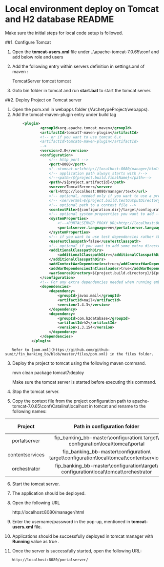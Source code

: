 # Local environment deploy on Tomcat and H2 database README

Make sure the initial steps for local code setup is followed.

##1. Configure Tomcat

   1. Open the **tomcat-users.xml** file under ..\apache-tomcat-7.0.65\conf and add below  role and users

        <role rolename="manager-gui"/>
        <role rolename="manager-script"/> 
        <user username="tomcat" password="tomcat" roles="manager-gui,manager-script"/>

   2. Add the following entry within servers definition in settings.xml of maven :
        
        <server>
         <id>TomcatServer</id>
	       <username> tomcat </username>
	       <password> tomcat </password>			
        </server>
        
   3. Goto bin folder in tomcat and run **start.bat** to start the tomcat server.        


##2. Deploy Project on Tomcat server
    
1. Open the pom.xml in webapps folder (/ArchetypeProject/webapps).
2. Add the tomcat-maven-plugin entry under build tag  
```xml
        <plugin>
                <groupId>org.apache.tomcat.maven</groupId>
                <artifactId>tomcat7-maven-plugin</artifactId>
                <!-- or if you want to use tomcat 6.x
                <artifactId>tomcat6-maven-plugin</artifactId>
                -->
                <version>2.0</version>
                <configuration>
                    <!-- http port -->
                    <port>8080</port>
                    <!--<tomcat-url>http://localhost:8080/manager/html</tomcat-url>-->
                    <!-- application path always starts with /-->
                    <!--<path>/${project.build.finalName}</path>-->
                    <path>/${project.artifactId}</path>
                    <server>TomcatServer</server>
                    <url>http://localhost:8080/manager/text</url>
                    <!-- optional, needed only if you want to use a preconfigured server.xml file -->
                    <!-- <serverXml>${project.build.testOutputDirectory}/configuration/tomcat/server.xml</serverXml>-->
                    <!-- optional path to a context file -->
                    <contextFile>${configuration.dir}/target/configuration/local/tomcat/${project.artifactId}/context.xml</contextFile>
                    <!-- optional system propoerties you want to add -->
                    <systemProperties>
                        <!--<PORTALSERVER_PROXY_URL>http://localhost:8082/mashupservices-webapp/prox</PORTALSERVER_PROXY_URL>-->
                        <portalserver.language>en</portalserver.language>
                    </systemProperties>
                    <!-- if you want to use test dependencies rather than only runtime -->
                    <useTestClasspath>false</useTestClasspath>
                    <!-- optional if you want to add some extra directories into the classloader -->
                    <additionalClasspathDirs>
                        <additionalClasspathDir></additionalClasspathDir>
                    </additionalClasspathDirs>
                    <addContextWarDependencies>true</addContextWarDependencies>
                    <addWarDependenciesInClassloader>true</addWarDependenciesInClassloader>
                    <warSourceDirectory>${project.build.directory}/${project.build.finalName}/</warSourceDirectory>
                </configuration>
                <!-- For any extra dependencies needed when running embedded Tomcat (not WAR dependencies) add them below -->
                <dependencies>
                    <dependency>
                        <groupId>javax.mail</groupId>
                        <artifactId>mail</artifactId>
                        <version>1.4.3</version>
                    </dependency>
                    <dependency>
                        <groupId>com.h2database</groupId>
                        <artifactId>h2</artifactId>
                        <version>1.3.154</version>
                    </dependency>
                </dependencies>
            </plugin>
```            
       Refer to [pom.xml](https://github.com/github-sumit/fin_banking_bb/blob/master/files/pom.xml) in the files folder.
            
   3. Deploy the project to tomcat using the following maven command.
        
        mvn clean package tomcat7:deploy
        
        Make sure the tomcat server is started before executing this command.
        
   4. Stop the tomcat server.
  
   5. Copy the context file from the project configuration path to apache-tomcat-7.0.65\conf\Catalina\localhost in tomcat and rename to the following names:
  
| Project  	| Path in configuration folder  	| Context file name in tomcat   |  
|:--------:|:----------------------------:|:---------------------------:|  
| portalserver	   | fip_banking_bb-master\configuration\ target\ configuration\local\tomcat\portal 	| portalserver.xml  |  
| contentservices 	  | fip_banking_bb-master\configuration\ target\configuration\local\tomcat\contentservices  | contentservices.xml  |   
| orchestrator    | fip_banking_bb-master\configuration\target\ configuration\local\tomcat\orchestrator  |  orchestrator.xml  |  
        
   6. Start the tomcat server.
  
   7.	The application should be deployed.
  
   8.	Open the following URL 
   
        http://localhost:8080/manager/html
        
   9.	Enter the username/password in the pop-up, mentioned in **tomcat-users.xml**  file.
  
  10.	Applications should be successfully deployed in tomcat manager with **Running** value as true .
  
  11.	Once the server is successfully started, open the following  URL:
  
       http://localhost:8080/portalserver/
